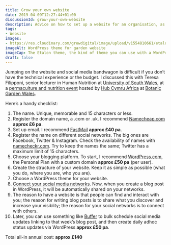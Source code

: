 ```yaml
---
title: Grow your own website
date: 2019-04-09T12:27:44+01:00
discussionId: grow-your-own-website
description: Advice on how to set up a website for an organisation, as promised to Teresa Filipponi at the Hub Cymru Africa permaculture event at Botanic Garden Wales! 
tags: 
- Website
images: 
- https://res.cloudinary.com/growdigital/image/upload/v1554810661/etalon-gardener-wordpress-theme.jpg
imageAlt: WordPress theme for garden website
imageCap: The Etalon theme, the kind of theme you can use with a WordPress.com website
draft: false
---
```


Jumping on the website and social media bandwagon is difficult if you don’t have the technical experience or the budget. I discussed this with Teresa Filipponi, senior lecturer in Human Nutrition at [University of South Wales](https://www.southwales.ac.uk), at a [permaculture and nutrition event](https://www.eventbrite.co.uk/e/permaculture-and-nutrition-in-international-development-tickets-55693953113#) hosted by [Hub Cymru Africa](http://hubcymru.org/) at [Botanic Garden Wales](https://botanicgarden.wales). 

Here’s a handy checklist:

1. The name. Unique, memorable and 15 characters or less.
2. Register the domain name, a .com or .uk. I recommend [Namecheap.com](https://www.namecheap.com/) **approx £6 pa**.
3. Set up email. I recommend [FastMail](https://www.fastmail.com/?STKI=11998805) **approx £40 pa**.
3. Register the name on different social networks. The big ones are Facebook, Twitter & Instagram. Check the availability of names with [namecheckr.com](https://www.namecheckr.com). Try to keep the names the same; Twitter has a maximum limit of 15 characters.
4. Choose your blogging platform. To start, I recommend [WordPress.com](https://wordpress.com/pricing/), the Personal Plan with a custom domain **approx £50 pa** (per user).
5. Create the structure of your website. Keep it as simple as possible (what you do, where you are, who you are).
6. Choose a WordPress theme for your website.
7. [Connect your social media networks](https://en.support.wordpress.com/publicize/). Now, when you create a blog post in WordPress, it will be automatically shared on your networks.
8. The reason to have a website is that people can find and interact with you; the reason for writing blog posts is to share what you discover and increase your visiblity; the reason for your social networks is to connect with others.
9. Later, you can use something like [Buffer](https://buffer.com/pricing) to bulk schedule social media updates linking to that week’s blog post, and then create daily adhoc status updates via WordPress **approx £50 pa**.

Total all-in annual cost: **approx £140**

